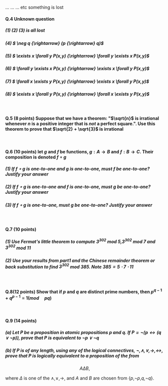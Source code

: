 <!--
 * @Github: https://github.com/Certseeds/CS201_Discrete_Mathematics
 * @Organization: SUSTech
 * @Author: nanoseeds
 * @Date: 2021-04-09 15:50:07
 * @LastEditors: nanoseeds
 * @LastEditTime: 2021-04-09 16:34:27
 * @License: CC-BY-NC-SA_V4_0 or any later version 
 -->
...
...
...
etc
something is lost

#### Q.4 Unknown question

##### (1) (2) (3) is all lost

##### (4) $ \neg q {\rightarrow} (p {\rightarrow} q)$

##### (5) $ \exists x \forall y P(x,y) {\rightarrow} \forall y \exists x P(x,y)$

##### (6) $ \forall y \exists x P(x,y) {\rightarrow} \exists x \forall y P(x,y)$

##### (7) $ \forall x \exists y P(x,y) {\rightarrow} \exists x \forall y P(x,y)$

##### (8) $ \exists x \forall y P(x,y) {\rightarrow} \forall x \exists y P(x,y)$

</br>

#### Q.5 (8 points) Suppose that we have a theorem: "$\sqrt{n}$ is irrational whenever $n$ is a positive integer that is *not* a perfect square.". Use this theorem to prove that $\sqrt{2} + \sqrt{3}$ is irrational

</br>

#### Q.6 (10 points) let $g$ and $f$ be functions, $g: A {\rightarrow} B$ and $f: B {\rightarrow} C$. Their composition is denoted $f \circ g$

##### (1) If $f \circ g$ is one-to-one and $g$ is one-to-one, must $f$ be one-to-one? Justify your answer

##### (2) If $f \circ g$ is one-to-one and $f$ is one-to-one, must $g$ be one-to-one? Justify your answer

##### (3) If $f \circ g$ is one-to-one, must $g$ be one-to-one? Justify your answer

</br>

#### Q.7 (10 points)

##### (1) Use Fermat's little theorem to compute $3^{302}$ mod 5,$3^{302}$ mod 7 and $3^{302}$ mod 11

##### (2) Use your results from part1 and the Chinese remainder theorem or back substitution to find $3^{302}$ mod 385. Note $385 = 5 \cdot 7 \cdot 11$

</br>

#### Q.8(12 points) Show that if $p$ and $q$ are distinct prime numbers, then $p^{q-1} + q^{p-1} \equiv 1 (mod \quad pq)$

</br>

#### Q.9 (14 points)

##### (a) Let $P$ be a proposition in atomic propositions $p$ and $q$. If $P = \neg (p {\leftrightarrow} (q \vee \neg p))$, prove that $P$ is equivalent to $\neg p \vee \neg q$

##### (b) If $P$ is of any length, using any of the logical connectives, $\neg$,$\wedge$,$\vee$,$\rightarrow$,$\leftrightarrow$, prove that $P$ is logically equivalent to a proposition of the from

$$ A \Delta B,$$

where $\Delta$ is one of the $\wedge$,$\vee$,$\rightarrow$, and $A$ and $B$ are chosen from {$p$,$\neg p$,$q$,$\neg q$}.
